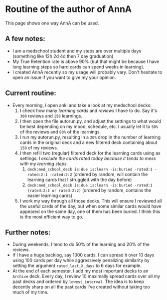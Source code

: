 # Routine of the author of AnnA
This page shows one way AnnA can be used.

## A few notes:
*  I am a medschool student and my steps are over multiple days (something like 12h 2d 4d then 7 day graduation)
*  My True Retention rate is above 90% (but that might be because I have long learning steps so hard cards can spend weeks in learning).
*  I created AnnA recently so my usage will probably vary. Don't hesitate to open an issue if you want to give my your opinion.

## Current routine:
* Every morning, I open anki and take a look at my medschool decks:
    1. I check how many *learning cards* and *reviews* I have to do. Say it's `300` reviews and `150` learnings.
    2. I then open the file autorun.py, and adjust the settings to what would be best depending on my mood, schedule, etc. I usually let it to `50%` of the reviews and `80%` of the learnings.
    3. I run my autorun.py, resulting in a `20%` drop in the number of learning cards in the original deck and a new filtered deck containing about `150` of my reviews.
    4. I then refill two (regular) filtered deck for the learning cards using as settings:
        *I exclude the cards rated today because it tends to mess with my learning steps*
        1. `deck:med_school_deck is:due is:learn -is:buried -rated:1 -rated:2:1 -rated:2:2` (ordered by random, will contain the learning cards that I struggled with the day before)
        2. `deck:med_school_deck is:due is:learn -is:buried -rated:1 (rated:2:1 or rated:2:2)` (ordered by random, contains the easier learning cards)
    5. I work my way through all those decks. This will ensure I reviewed all the useful cards of the day, but when some similar cards would have appeared on the same day, one of them has been buried. I think this is the most efficient way to go.


## Further notes:
* During weekends, I tend to do 50% of the learning and 20% of the reviews.
* If I have a huge backlog, say 1000 cards. I can spread it over 10 days using 100 cards per day while aggressively penalizing similarity by setting the argument `rated_last_X_days` to 6 days for example.
* At the end of each semester, I add my most important decks to an `Archive` deck. Every day, I review 10 maximally spread cards over all my past decks and ordered by `lowest_interval`. The idea is to keep decently sharp on all the past cards I've created without taking too much of my time.
